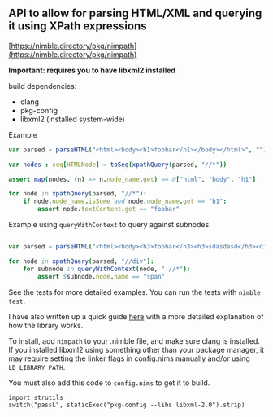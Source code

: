 ## API to allow for parsing HTML/XML and querying it using XPath expressions

[https://nimble.directory/pkg/nimpath](https://nimble.directory/pkg/nimpath)

**Important: requires you to have libxml2 installed**

build dependencies:
* clang
* pkg-config
* libxml2 (installed system-wide)

Example
```nim
var parsed = parseHTML("<html><body><h1>foobar</h1></body></html>", "")

var nodes : seq[HTMLNode] = toSeq(xpathQuery(parsed, "//*"))

assert map(nodes, (n) => n.node_name.get) == @["html", "body", "h1"]

for node in xpathQuery(parsed, "//*"):
    if node.node_name.isSome and node.node_name.get == "h1":
        assert node.textContent.get == "foobar"
```

Example using `queryWithContext` to query against subnodes.

```nim

var parsed = parseHTML("<html><body><h3>foobar</h3><h3>sdasdasd</h3><div><span>this is a span</span><span>this is another span</span></div><h1 id='some_id' class='header1'>foo bar baz</h1></body></html>")

for node in xpathQuery(parsed, "//div"):
    for subnode in queryWithContext(node, ".//*"):
        assert $subnode.node.name == "span"
```

See the tests for more detailed examples. You can run the tests with `nimble test`.

I have also written up a quick guide [here](https://wesk.tech/posts/nimpath-html-parsing/) with a more detailed explanation of how the library works.

To install, add `nimpath` to your .nimble file, and make sure clang is installed. If you installed libxml2 using something other than your package manager, it may require setting the linker flags in config.nims manually and/or using `LD_LIBRARY_PATH`.

You must also add this code to `config.nims` to get it to build.

```
import strutils
switch("passL", staticExec("pkg-config --libs libxml-2.0").strip)
```

